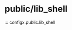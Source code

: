 # public/lib_shell
::: configx.public.lib_shell
    <!-- options: -->
    <!--     show_source: false -->
